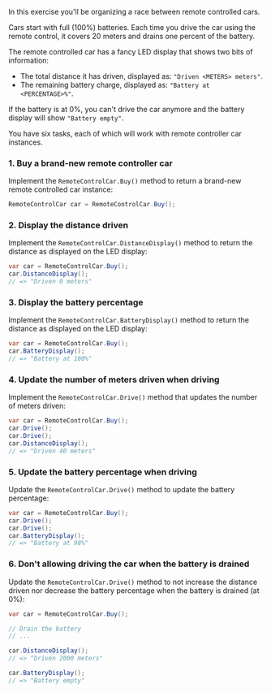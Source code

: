 In this exercise you'll be organizing a race between remote controlled cars.

Cars start with full (100%) batteries. Each time you drive the car using the remote control, it covers 20 meters and drains one percent of the battery.

The remote controlled car has a fancy LED display that shows two bits of information:

- The total distance it has driven, displayed as: `"Driven <METERS> meters"`.
- The remaining battery charge, displayed as: `"Battery at <PERCENTAGE>%"`.

If the battery is at 0%, you can't drive the car anymore and the battery display will show `"Battery empty"`.

You have six tasks, each of which will work with remote controller car instances.

### 1. Buy a brand-new remote controller car

Implement the `RemoteControlCar.Buy()` method to return a brand-new remote controlled car instance:

```csharp
RemoteControlCar car = RemoteControlCar.Buy();
```

### 2. Display the distance driven

Implement the `RemoteControlCar.DistanceDisplay()` method to return the distance as displayed on the LED display:

```csharp
var car = RemoteControlCar.Buy();
car.DistanceDisplay();
// => "Driven 0 meters"
```

### 3. Display the battery percentage

Implement the `RemoteControlCar.BatteryDisplay()` method to return the distance as displayed on the LED display:

```csharp
var car = RemoteControlCar.Buy();
car.BatteryDisplay();
// => "Battery at 100%"
```

### 4. Update the number of meters driven when driving

Implement the `RemoteControlCar.Drive()` method that updates the number of meters driven:

```csharp
var car = RemoteControlCar.Buy();
car.Drive();
car.Drive();
car.DistanceDisplay();
// => "Driven 40 meters"
```

### 5. Update the battery percentage when driving

Update the `RemoteControlCar.Drive()` method to update the battery percentage:

```csharp
var car = RemoteControlCar.Buy();
car.Drive();
car.Drive();
car.BatteryDisplay();
// => "Battery at 98%"
```

### 6. Don't allowing driving the car when the battery is drained

Update the `RemoteControlCar.Drive()` method to not increase the distance driven nor decrease the battery percentage when the battery is drained (at 0%):

```csharp
var car = RemoteControlCar.Buy();

// Drain the battery
// ...

car.DistanceDisplay();
// => "Driven 2000 meters"

car.BatteryDisplay();
// => "Battery empty"
```
